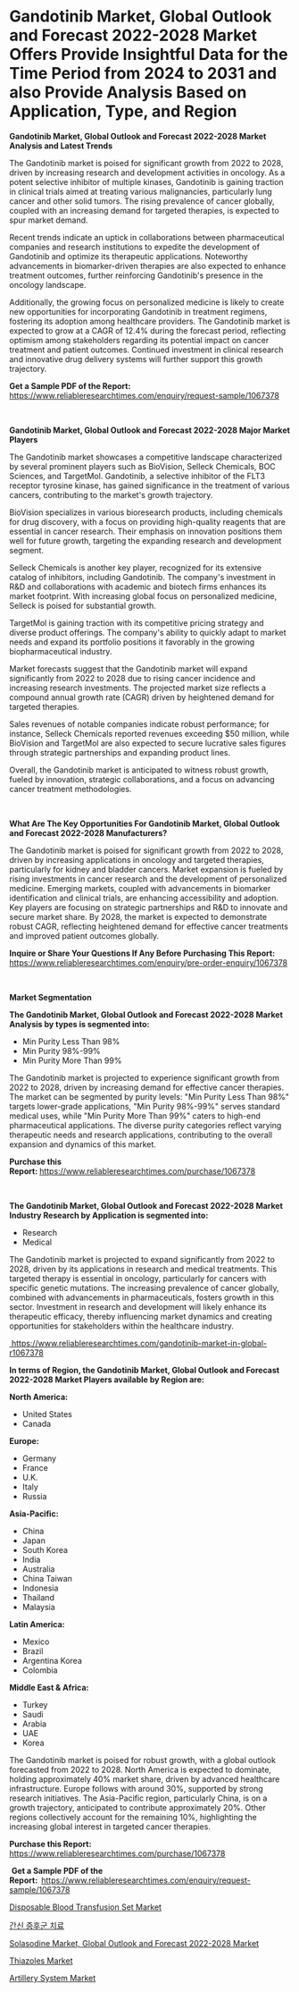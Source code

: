 <p><h1>Gandotinib Market, Global Outlook and Forecast 2022-2028 Market Offers Provide Insightful Data for the Time Period from 2024 to 2031 and also Provide Analysis Based on Application, Type, and Region</h1></p><p><strong>Gandotinib Market, Global Outlook and Forecast 2022-2028 Market Analysis and Latest Trends</strong></p>
<p><p>The Gandotinib market is poised for significant growth from 2022 to 2028, driven by increasing research and development activities in oncology. As a potent selective inhibitor of multiple kinases, Gandotinib is gaining traction in clinical trials aimed at treating various malignancies, particularly lung cancer and other solid tumors. The rising prevalence of cancer globally, coupled with an increasing demand for targeted therapies, is expected to spur market demand.</p><p>Recent trends indicate an uptick in collaborations between pharmaceutical companies and research institutions to expedite the development of Gandotinib and optimize its therapeutic applications. Noteworthy advancements in biomarker-driven therapies are also expected to enhance treatment outcomes, further reinforcing Gandotinib's presence in the oncology landscape. </p><p>Additionally, the growing focus on personalized medicine is likely to create new opportunities for incorporating Gandotinib in treatment regimens, fostering its adoption among healthcare providers. The Gandotinib market is expected to grow at a CAGR of 12.4% during the forecast period, reflecting optimism among stakeholders regarding its potential impact on cancer treatment and patient outcomes. Continued investment in clinical research and innovative drug delivery systems will further support this growth trajectory.</p></p>
<p><strong>Get a Sample PDF of the Report:&nbsp;</strong> <a href="https://www.reliableresearchtimes.com/enquiry/request-sample/1067378">https://www.reliableresearchtimes.com/enquiry/request-sample/1067378</a></p>
<p>&nbsp;</p>
<p><strong>Gandotinib Market, Global Outlook and Forecast 2022-2028 Major Market Players</strong></p>
<p><p>The Gandotinib market showcases a competitive landscape characterized by several prominent players such as BioVision, Selleck Chemicals, BOC Sciences, and TargetMol. Gandotinib, a selective inhibitor of the FLT3 receptor tyrosine kinase, has gained significance in the treatment of various cancers, contributing to the market's growth trajectory.</p><p>BioVision specializes in various bioresearch products, including chemicals for drug discovery, with a focus on providing high-quality reagents that are essential in cancer research. Their emphasis on innovation positions them well for future growth, targeting the expanding research and development segment.</p><p>Selleck Chemicals is another key player, recognized for its extensive catalog of inhibitors, including Gandotinib. The company's investment in R&D and collaborations with academic and biotech firms enhances its market footprint. With increasing global focus on personalized medicine, Selleck is poised for substantial growth.</p><p>TargetMol is gaining traction with its competitive pricing strategy and diverse product offerings. The company's ability to quickly adapt to market needs and expand its portfolio positions it favorably in the growing biopharmaceutical industry.</p><p>Market forecasts suggest that the Gandotinib market will expand significantly from 2022 to 2028 due to rising cancer incidence and increasing research investments. The projected market size reflects a compound annual growth rate (CAGR) driven by heightened demand for targeted therapies.</p><p>Sales revenues of notable companies indicate robust performance; for instance, Selleck Chemicals reported revenues exceeding $50 million, while BioVision and TargetMol are also expected to secure lucrative sales figures through strategic partnerships and expanding product lines.</p><p>Overall, the Gandotinib market is anticipated to witness robust growth, fueled by innovation, strategic collaborations, and a focus on advancing cancer treatment methodologies.</p></p>
<p>&nbsp;</p>
<p><strong>What Are The Key Opportunities For Gandotinib Market, Global Outlook and Forecast 2022-2028 Manufacturers?</strong></p>
<p><p>The Gandotinib market is poised for significant growth from 2022 to 2028, driven by increasing applications in oncology and targeted therapies, particularly for kidney and bladder cancers. Market expansion is fueled by rising investments in cancer research and the development of personalized medicine. Emerging markets, coupled with advancements in biomarker identification and clinical trials, are enhancing accessibility and adoption. Key players are focusing on strategic partnerships and R&D to innovate and secure market share. By 2028, the market is expected to demonstrate robust CAGR, reflecting heightened demand for effective cancer treatments and improved patient outcomes globally.</p></p>
<p><strong>Inquire or Share Your Questions If Any Before Purchasing This Report:</strong> <a href="https://www.reliableresearchtimes.com/enquiry/pre-order-enquiry/1067378">https://www.reliableresearchtimes.com/enquiry/pre-order-enquiry/1067378</a></p>
<p>&nbsp;</p>
<p><strong>Market Segmentation</strong></p>
<p><strong>The Gandotinib Market, Global Outlook and Forecast 2022-2028 Market Analysis by types is segmented into:</strong></p>
<p><ul><li>Min Purity Less Than 98%</li><li>Min Purity 98%-99%</li><li>Min Purity More Than 99%</li></ul></p>
<p><p>The Gandotinib market is projected to experience significant growth from 2022 to 2028, driven by increasing demand for effective cancer therapies. The market can be segmented by purity levels: "Min Purity Less Than 98%" targets lower-grade applications, "Min Purity 98%-99%" serves standard medical uses, while "Min Purity More Than 99%" caters to high-end pharmaceutical applications. The diverse purity categories reflect varying therapeutic needs and research applications, contributing to the overall expansion and dynamics of this market.</p></p>
<p><strong>Purchase this Report:&nbsp;</strong><a href="https://www.reliableresearchtimes.com/purchase/1067378">https://www.reliableresearchtimes.com/purchase/1067378</a></p>
<p>&nbsp;</p>
<p><strong>The Gandotinib Market, Global Outlook and Forecast 2022-2028 Market Industry Research by Application is segmented into:</strong></p>
<p><ul><li>Research</li><li>Medical</li></ul></p>
<p><p>The Gandotinib market is projected to expand significantly from 2022 to 2028, driven by its applications in research and medical treatments. This targeted therapy is essential in oncology, particularly for cancers with specific genetic mutations. The increasing prevalence of cancer globally, combined with advancements in pharmaceuticals, fosters growth in this sector. Investment in research and development will likely enhance its therapeutic efficacy, thereby influencing market dynamics and creating opportunities for stakeholders within the healthcare industry.</p></p>
<p><a href="https://www.reliableresearchtimes.com/gandotinib-market-in-global-r1067378">&nbsp;https://www.reliableresearchtimes.com/gandotinib-market-in-global-r1067378</a></p>
<p><strong>In terms of Region, the Gandotinib Market, Global Outlook and Forecast 2022-2028 Market Players available by Region are:</strong></p>
<p>
    <p> <strong> North America: </strong>
        <ul>
            <li>United States</li>
            <li>Canada</li>
        </ul>
        </p> 
    <p> <strong> Europe: </strong>
        <ul>
            <li>Germany</li>
            <li>France</li>
            <li>U.K.</li>
            <li>Italy</li>
            <li>Russia</li>
        </ul>
        </p> 
    <p> <strong> Asia-Pacific: </strong>
        <ul>
            <li>China</li>
            <li>Japan</li>
            <li>South Korea</li>
            <li>India</li>
            <li>Australia</li>
            <li>China Taiwan</li>
            <li>Indonesia</li>
            <li>Thailand</li>
            <li>Malaysia</li>
        </ul>
        </p> 
    <p> <strong> Latin America: </strong>
        <ul>
            <li>Mexico</li>
            <li>Brazil</li>
            <li>Argentina Korea</li>
            <li>Colombia</li>
        </ul>
        </p> 
    <p> <strong> Middle East & Africa: </strong>
        <ul>
            <li>Turkey</li>
            <li>Saudi</li>
            <li>Arabia</li>
            <li>UAE</li>
            <li>Korea</li>
        </ul>
    </p>
    </p>
<p><p>The Gandotinib market is poised for robust growth, with a global outlook forecasted from 2022 to 2028. North America is expected to dominate, holding approximately 40% market share, driven by advanced healthcare infrastructure. Europe follows with around 30%, supported by strong research initiatives. The Asia-Pacific region, particularly China, is on a growth trajectory, anticipated to contribute approximately 20%. Other regions collectively account for the remaining 10%, highlighting the increasing global interest in targeted cancer therapies.</p></p>
<p><strong>Purchase this Report: </strong><a href="https://www.reliableresearchtimes.com/purchase/1067378">https://www.reliableresearchtimes.com/purchase/1067378</a></p>
<p>&nbsp;<strong>Get a Sample PDF of the Report:&nbsp;&nbsp;</strong><a href="https://www.reliableresearchtimes.com/enquiry/request-sample/1067378">https://www.reliableresearchtimes.com/enquiry/request-sample/1067378</a></p>
<p><strong></strong></p>
<p><p><a href="https://www.linkedin.com/pulse/strategic-roadmap-global-disposable-blood-transfusion-set-market-mnjbe?trackingId=f4MyNodSQYibF3zywGC8ww%3D%3D">Disposable Blood Transfusion Set Market</a></p><p><a href="https://medium.com/@mistybarton1943/%EC%84%B8%EA%B3%84-hepatorenal-syndrome-treatment-market-%EC%9D%80-2024%EC%97%90%EC%84%9C-2031%EB%A1%9C-%EC%97%B0%ED%8F%89%EA%B7%A0-%EC%A6%9D%EA%B0%80%EC%9C%A8%EC%9D%84-%EB%B3%B4%EC%9D%BC-%EA%B2%83%EC%9C%BC%EB%A1%9C-%EC%98%88%EC%83%81%EB%90%A9%EB%8B%88%EB%8B%A4-8a881d220255">간신 증후군 치료</a></p><p><a href="https://github.com/nathandecarvalho/Market-Research-Report-List-5/blob/main/solasodine-market-global-outlook-and-forecast-2022-2028-market.md">Solasodine Market, Global Outlook and Forecast 2022-2028 Market</a></p><p><a href="https://issuu.com/reportprime-2/docs/thiazoles-market-size-2030.pptx_9ed82a574111fb">Thiazoles Market</a></p><p><a href="https://medium.com/@lindakreitz382024/the-artillery-system-market-is-anticipated-to-experience-significant-growth-with-a-projected-4382c3a16759">Artillery System Market</a></p></p>